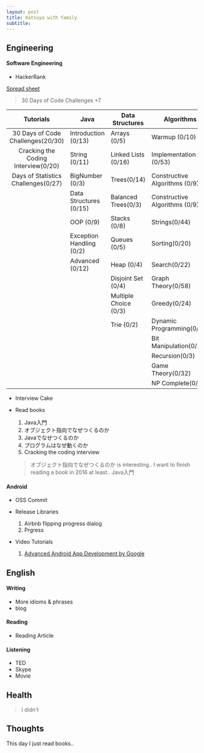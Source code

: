 ```yaml
---
layout: post
title: Katsuya with family
subtitle: 
---
```


## Engineering

#### Software Engineering
* HackerRank

[Spread sheet](https://docs.google.com/spreadsheets/d/1vzfgYTuB4LWRiAnKZbIZcqfaXNet1lKwq7WyjvIU5FY/edit#gid=0)

> 30 Days of Code Challenges +7



|              Tutorials              | Java                     | Data Structures       | Algorithms                    |
|:-----------------------------------:|--------------------------|-----------------------|-------------------------------|
| 30 Days of Code Challenges(20/30)   | Introduction (0/13)      | Arrays (0/5)          | Warmup (0/10)                 |
| Cracking the Coding Interview(0/20) | String (0/11)            | Linked Lists (0/16)   | Implementation (0/53)         |
| Days of Statistics Challenges(0/27) | BigNumber (0/3)          | Trees(0/14)           | Constructive Algorithms (0/9) |
|                                     | Data Structures (0/15)   | Balanced Trees(0/3)   | Constructive Algorithms (0/9) |
|                                     | OOP (0/9)                | Stacks (0/8)          | Strings(0/44)                 |
|                                     | Exception Handling (0/2) | Queues (0/5)          | Sorting(0/20)                 |
|                                     | Advanced (0/12)          | Heap (0/4)            | Search(0/22)                  |
|                                     |                          | Disjoint Set (0/4)    | Graph Theory(0/58)            |
|                                     |                          | Multiple Choice (0/3) | Greedy(0/24)                  |
|                                     |                          | Trie (0/2)            | Dynamic Programming(0/96)     |
|                                     |                          |                       | Bit Manipulation(0/28)        |
|                                     |                          |                       | Recursion(0/3)                |
|                                     |                          |                       | Game Theory(0/32)             |
|                                     |                          |                       | NP Complete(0/4)              |

* Interview Cake
* Read books

	1. Java入門
	2. オブジェクト指向でなぜつくるのか
	3. Javaでなぜつくるのか
	4. プログラムはなぜ動くのか
  5. Cracking the coding interview
  
  > オブジェクト指向でなぜつくるのか is interesting.. I want to finish reading a book in 2016 at least..
  > Java入門
  
#### Android
* OSS Commit
* Release Libraries
	1. Airbnb flipping progress dialog
	2. Prgress
  

* Video Tutorials
	1. [Advanced Android App Development by Google](https://www.udacity.com/course/advanced-android-app-development--ud855)


## English

#### Writing
* More idioms & phrases
* blog


#### Reading
* Reading Article

#### Listening
* TED
* Skype
* Movie


## Health
> I didn't

## Thoughts
This day I just read books..
